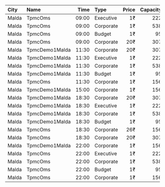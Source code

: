 | City  | Name           |  Time | Type      | Price | Capacity | Booked |
| :---- | :------------- | ----: | :-------- | ----: | -------: | -----: |
| Malda | TpmcOms        | 09:00 | Executive |    1₹ |      222 |    143 |
| Malda | TpmcOms        | 09:00 | Corporate |    1₹ |      538 |    100 |
| Malda | TpmcOms        | 09:00 | Budget    |    1₹ |       95 |     32 |
| Malda | TpmcOms        | 09:00 | Corporate |   20₹ |      307 |     69 |
| Malda | TpmcDemo1Malda | 11:30 | Corporate |   20₹ |      307 |     69 |
| Malda | TpmcDemo1Malda | 11:30 | Executive |    1₹ |      222 |    143 |
| Malda | TpmcDemo1Malda | 11:30 | Corporate |    1₹ |      538 |    100 |
| Malda | TpmcDemo1Malda | 11:30 | Budget    |    1₹ |       95 |     32 |
| Malda | TpmcOms        | 11:30 | Corporate |    1₹ |      156 |     26 |
| Malda | TpmcDemo1Malda | 15:00 | Corporate |    1₹ |      156 |     26 |
| Malda | TpmcDemo1Malda | 18:30 | Corporate |   20₹ |      307 |     69 |
| Malda | TpmcDemo1Malda | 18:30 | Executive |    1₹ |      222 |    143 |
| Malda | TpmcDemo1Malda | 18:30 | Corporate |    1₹ |      538 |    100 |
| Malda | TpmcDemo1Malda | 18:30 | Budget    |    1₹ |       95 |     32 |
| Malda | TpmcOms        | 18:30 | Corporate |   26₹ |      156 |     26 |
| Malda | TpmcOms        | 18:30 | Corporate |   20₹ |      307 |     69 |
| Malda | TpmcDemo1Malda | 22:00 | Corporate |    1₹ |      156 |     26 |
| Malda | TpmcOms        | 22:00 | Executive |    1₹ |      222 |    143 |
| Malda | TpmcOms        | 22:00 | Corporate |    1₹ |      538 |    100 |
| Malda | TpmcOms        | 22:00 | Budget    |    1₹ |       95 |     32 |
| Malda | TpmcOms        | 22:00 | Corporate |    1₹ |      156 |     26 |